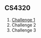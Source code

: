 ﻿## **CS4320**

 

 1. [Challenge 1](https://github.com/YiheWang/CS4320/blob/master/week2/challenge%201.md)
 2. Challenge 2
 3. Challenge 3

 

 



